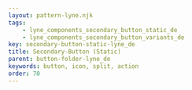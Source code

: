 ```yaml
---
layout: pattern-lyne.njk
tags: 
    - lyne_components_secondary_button_static_de
    - lyne_components_secondary_button_variants_de
key: secondary-button-static-lyne_de
title: Secondary-Button (Static)
parent: button-folder-lyne_de
keywords: button, icon, split, action
order: 70
---
```

